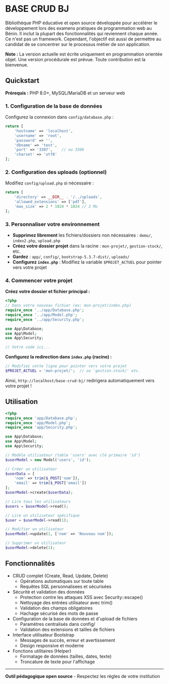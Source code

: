# BASE CRUD BJ

Bibliothèque PHP éducative et open source développée pour accélérer le développement lors des examens pratiques de programmation web au Bénin. Il inclut la plupart des fonctionnalités qui reviennent chaque année. Ce n'est pas un framework. Cependant, l'objectif est aussi de permettre au candidat de se concentrer sur le processus métier de son application.

**Note :** La version actuelle est écrite uniquement en programmation orientée objet. Une version procédurale est prévue. Toute contribution est la bienvenue.

## Quickstart

**Prérequis :** PHP 8.0+, MySQL/MariaDB et un serveur web

### 1. Configuration de la base de données

Configurez la connexion dans `config/database.php` :
```php
return [
    'hostname' => 'localhost',
    'username' => 'root',
    'password' => '',
    'dbname' => 'test',
    'port' => '3307',    // ou 3306
    'charset' => 'utf8'
];
```

### 2. Configuration des uploads (optionnel)

Modifiez `config/upload.php` si nécessaire :
```php
return [
    'directory' => __DIR__ . '/../uploads',
    'allowed_extensions' => ['pdf'],
    'max_size' => 2 * 1024 * 1024 // 2 Mo
];
```

### 3. Personnaliser votre environnement
- **Supprimez librement** les fichiers/dossiers non nécessaires : `demo/`, `index2.php`, `upload.php`
- **Créez votre dossier projet** dans la racine : `mon-projet/`, `gestion-stock/`, etc.
- **Gardez** : `app/`, `config/`, `bootstrap-5.3.7-dist/`, `uploads/`
- **Configurez `index.php`** : Modifiez la variable `$PROJET_ACTUEL` pour pointer vers votre projet

### 4. Commencer votre projet

**Créez votre dossier et fichier principal :**
```php
<?php
// Dans votre nouveau fichier (ex: mon-projet/index.php)
require_once '../app/Database.php';
require_once '../app/Model.php';
require_once '../app/Security.php';

use App\Database;
use App\Model;
use App\Security;

// Votre code ici...
```

**Configurez la redirection dans `index.php` (racine) :**
```php
// Modifiez cette ligne pour pointer vers votre projet
$PROJET_ACTUEL = 'mon-projet/';  // ou 'gestion-stock/' etc.
```

Ainsi, `http://localhost/base-crud-bj/` redirigera automatiquement vers votre projet !

## Utilisation

```php
<?php
require_once 'app/Database.php';
require_once 'app/Model.php';
require_once 'app/Security.php';

use App\Database;
use App\Model;
use App\Security;

// Modèle utilisateur (table 'users' avec clé primaire 'id')
$userModel = new Model('users', 'id');

// Créer un utilisateur
$userData = [
    'nom' => trim($_POST['nom']),
    'email' => trim($_POST['email'])
];
$userModel->create($userData);

// Lire tous les utilisateurs
$users = $userModel->read();

// Lire un utilisateur spécifique
$user = $userModel->read(1);

// Modifier un utilisateur
$userModel->update(1, ['nom' => 'Nouveau nom']);

// Supprimer un utilisateur
$userModel->delete(1);
```

## Fonctionnalités

- CRUD complet (Create, Read, Update, Delete)
  - Opérations automatiques sur toute table
  - Requêtes SQL personnalisees et sécurisées
- Sécurité et validation des données
  - Protection contre les attaques XSS avec Security::escape()
  - Nettoyage des entrées utilisateur avec trim()
  - Validation des champs obligatoires
  - Hachage sécurisé des mots de passe
- Configuration de la base de données et d'upload de fichiers
  - Paramètres centralisés dans config/
  - Validation des extensions et tailles de fichiers
- Interface utilisateur Bootstrap
  - Messages de succès, erreur et avertissement
  - Design responsive et moderne
- Fonctions utilitaires (Helper)
  - Formatage de données (tailles, dates, texte)
  - Troncature de texte pour l'affichage

---

**Outil pédagogique open source** - Respectez les règles de votre institution

